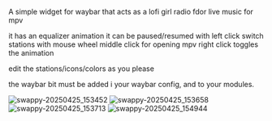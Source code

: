 A simple widget for waybar that acts as a lofi girl radio fdor live music for mpv

it has an equalizer animation
it can be paused/resumed with left click
switch stations with mouse wheel
middle click for opening mpv
right click toggles the animation

edit the stations/icons/colors as you please

the waybar bit must be added i your waybar config, and to your modules.

![swappy-20250425_153452](https://github.com/user-attachments/assets/a0204a23-a80b-4f5e-bcf6-bad90e0970ed)
![swappy-20250425_153658](https://github.com/user-attachments/assets/7fa9798e-202c-41e7-bb37-30bcad6b53ec)
![swappy-20250425_153713](https://github.com/user-attachments/assets/53ecee42-8fc1-41e4-8222-3f826d79958d)
![swappy-20250425_154944](https://github.com/user-attachments/assets/2d28a05e-46ff-4baf-849f-85c88ce1840d)
